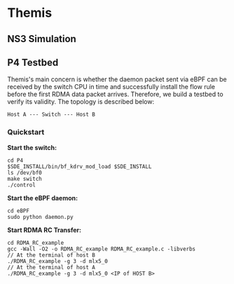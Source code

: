 # Themis
## NS3 Simulation
## P4 Testbed
Themis's main concern is whether the daemon packet sent via eBPF can be received by the switch CPU in time and successfully install the flow rule before the first RDMA data packet arrives. Therefore, we build a testbed to verify its validity. The topology is described below:

```
Host A --- Switch --- Host B
```

### Quickstart
**Start the switch:**

```
cd P4
$SDE_INSTALL/bin/bf_kdrv_mod_load $SDE_INSTALL
ls /dev/bf0
make switch
./control
```

**Start the eBPF daemon:**

```
cd eBPF
sudo python daemon.py
```

**Start RDMA RC Transfer:**

```
cd RDMA_RC_example
gcc -Wall -O2 -o RDMA_RC_example RDMA_RC_example.c -libverbs
// At the terminal of host B
./RDMA_RC_example -g 3 -d mlx5_0
// At the terminal of host A
./RDMA_RC_example -g 3 -d mlx5_0 <IP of HOST B>
```
